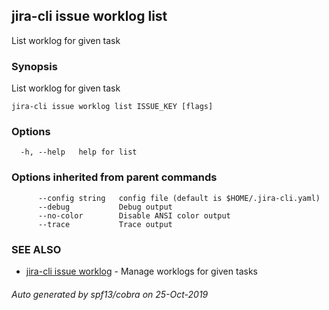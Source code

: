 ## jira-cli issue worklog list

List worklog for given task

### Synopsis

List worklog for given task

```
jira-cli issue worklog list ISSUE_KEY [flags]
```

### Options

```
  -h, --help   help for list
```

### Options inherited from parent commands

```
      --config string   config file (default is $HOME/.jira-cli.yaml)
      --debug           Debug output
      --no-color        Disable ANSI color output
      --trace           Trace output
```

### SEE ALSO

* [jira-cli issue worklog](jira-cli_issue_worklog.md)	 - Manage worklogs for given tasks

###### Auto generated by spf13/cobra on 25-Oct-2019

